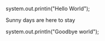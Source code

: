system.out.printin("Hello World");

Sunny days are here to stay






system.out.println("Goodbye world");
